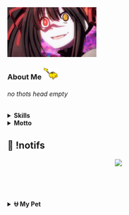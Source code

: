 <img src="https://github.com/kiraoke/kiraoke/blob/main/kurumi.gif" height="40%" width="40%"/>

### About Me <img src="https://github.com/kiraoke/kiraoke/blob/main/pikachu.gif" height="7%" width="7%"/>

<h6>no thots head empty</h6>

<details>
<summary><b>Skills</b></summary>
<div>

[![My Skills](https://skillicons.dev/icons?i=html,css,js,react,nextjs,nodejs,arch,neovim)](https://skillicons.dev)

</div>
   
<summary><b>Learning</b></summary>
<div>
  
[![Learning](https://skillicons.dev/icons?i=rust,dart,flutter,nix)](https://skillicons.dev)
  
</div>
</details>

</details>
<details>
  <summary><b>Motto</b></summary>
<div>

- **"valar morghulis"**

</div>
</details>

## 🍿 !notifs

<h6 align="center">
  <img src="https://count.getloli.com/@kiraoke?name=kiraoke&theme=booru-smtg&padding=7&offset=0&align=center&scale=1&pixelated=1&darkmode=auto"  />
</h6>

<br />
<br />

<details>
  <summary><b>⛎ My Pet</b></summary>

<div align="center">
<picture>
  <source media="(prefers-color-scheme: dark)" srcset="https://raw.githubusercontent.com/kiraoke/kiraoke/output/github-contribution-grid-snake-dark.svg">
  <source media="(prefers-color-scheme: light)" srcset="https://raw.githubusercontent.com/kiraoke/kiraoke/output/github-contribution-grid-snake.svg">
  <img alt="github contribution grid snake animation" src="https://raw.githubusercontent.com/kiraoke/kiraoke/output/github-contribution-grid-snake.svg">
</picture>
</div>
</details>
<!--
### 
<div align="center">
</div>
### 💤
<p align="center"> 
<img title="testing" alt="memes" width="70%" height="70%" src="imginsert.png"/> --> 
<!--<img src="https://capsule-render.vercel.app/api?type=waving&height=100&color=gradient&reversal=false&section=footer"/>-->
</p>
